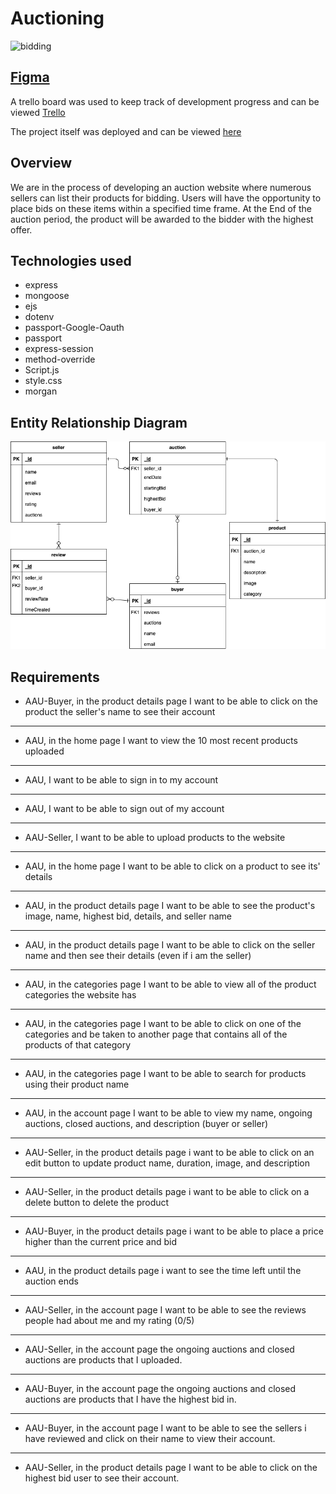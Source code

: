 # Auctioning

![bidding](https://images.squarespace-cdn.com/content/v1/5ffc81916bbc7c3452a03387/1615104546461-U37POKVS75YKRTKKIB82/header-bidding-auction-ss-1920_uusz3n-1120x630.gif)

## [Figma](https://www.figma.com/file/etehEf37snJHK29pFlbwMn/Untitled?type=design&node-id=0%3A1&mode=design&t=L8fJVCtUW17XKV8c-1)

A trello board was used to keep track of development progress and can be viewed [Trello](https://trello.com/b/9r5xdcug/auctionwebsite)

The project itself was deployed and can be viewed [here](https://eliteauctions.fly.dev/auctioning)

## Overview  

We are in the process of developing an auction website where numerous sellers can list their products for bidding. Users will have the opportunity to place bids on these items within a specified time frame. At the End of the auction period, the product will be awarded to the bidder with the highest offer. 

## Technologies used   
  - express
  - mongoose
  - ejs
  - dotenv
  - passport-Google-Oauth
  - passport
  - express-session
  - method-override
  - Script.js
  - style.css
  - morgan 

## Entity Relationship Diagram
![alt text](image.png)

## Requirements 
- AAU-Buyer, in the product details page I want to be able to click on the product the seller's name to see their account
---
- AAU, in the home page I want to view the 10 most recent products uploaded
---
- AAU, I want to be able to sign in to my account
---
- AAU, I want to be able to sign out of my account
---
- AAU-Seller, I want to be able to upload products to the website
---
- AAU, in the home page I want to be able to click on a product to see its' details
---
- AAU, in the product details page I want to be able to see the product's image, name, highest bid, details, and seller name
---
- AAU, in the product details page I want to be able to click on the seller name and then see their details (even if i am the seller)
---
- AAU, in the categories page I want to be able to view all of the product categories the website has
---
- AAU, in the categories page I want to be able to click on one of the categories and be taken to another page that contains all of the products of that category
---
- AAU, in the categories page I want to be able to search for products using their product name
---
- AAU, in the account page I want to be able to view my name, ongoing auctions, closed auctions, and description (buyer or seller)
---
- AAU-Seller, in the product details page i want to be able to click on an edit button to update product name, duration, image, and description
---
- AAU-Seller, in the product details page i want to be able to click on a delete button to delete the product
---
- AAU-Buyer, in the product details page i want to be able to place a price higher than the current price and bid
---
- AAU, in the product details page i want to see the time left until the auction ends
---
- AAU-Seller, in the account page I want to be able to see the reviews people had about me and my rating (0/5)
---
- AAU-Seller, in the account page the ongoing auctions and closed auctions are products that I uploaded.
---
- AAU-Buyer, in the account page the ongoing auctions and closed auctions are products that I have the highest bid in.
---
- AAU-Buyer, in the account page I want to be able to see the sellers i have reviewed and click on their name to view their account.
---
- AAU-Seller, in the product details page I want to be able to click on the highest bid user to see their account.






